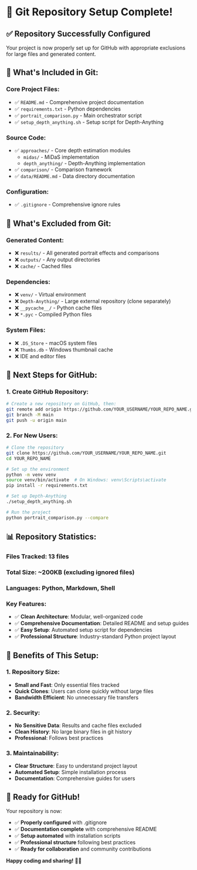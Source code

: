 # 🎯 Git Repository Setup Complete!

## ✅ **Repository Successfully Configured**

Your project is now properly set up for GitHub with appropriate exclusions for large files and generated content.

## 📁 **What's Included in Git:**

### **Core Project Files:**
- ✅ `README.md` - Comprehensive project documentation
- ✅ `requirements.txt` - Python dependencies
- ✅ `portrait_comparison.py` - Main orchestrator script
- ✅ `setup_depth_anything.sh` - Setup script for Depth-Anything

### **Source Code:**
- ✅ `approaches/` - Core depth estimation modules
  - `midas/` - MiDaS implementation
  - `depth_anything/` - Depth-Anything implementation
- ✅ `comparison/` - Comparison framework
- ✅ `data/README.md` - Data directory documentation

### **Configuration:**
- ✅ `.gitignore` - Comprehensive ignore rules

## 🚫 **What's Excluded from Git:**

### **Generated Content:**
- ❌ `results/` - All generated portrait effects and comparisons
- ❌ `outputs/` - Any output directories
- ❌ `cache/` - Cached files

### **Dependencies:**
- ❌ `venv/` - Virtual environment
- ❌ `Depth-Anything/` - Large external repository (clone separately)
- ❌ `__pycache__/` - Python cache files
- ❌ `*.pyc` - Compiled Python files

### **System Files:**
- ❌ `.DS_Store` - macOS system files
- ❌ `Thumbs.db` - Windows thumbnail cache
- ❌ IDE and editor files

## 🚀 **Next Steps for GitHub:**

### **1. Create GitHub Repository:**
```bash
# Create a new repository on GitHub, then:
git remote add origin https://github.com/YOUR_USERNAME/YOUR_REPO_NAME.git
git branch -M main
git push -u origin main
```

### **2. For New Users:**
```bash
# Clone the repository
git clone https://github.com/YOUR_USERNAME/YOUR_REPO_NAME.git
cd YOUR_REPO_NAME

# Set up the environment
python -m venv venv
source venv/bin/activate  # On Windows: venv\Scripts\activate
pip install -r requirements.txt

# Set up Depth-Anything
./setup_depth_anything.sh

# Run the project
python portrait_comparison.py --compare
```

## 📊 **Repository Statistics:**

### **Files Tracked:** 13 files
### **Total Size:** ~200KB (excluding ignored files)
### **Languages:** Python, Markdown, Shell

### **Key Features:**
- ✅ **Clean Architecture**: Modular, well-organized code
- ✅ **Comprehensive Documentation**: Detailed README and setup guides
- ✅ **Easy Setup**: Automated setup script for dependencies
- ✅ **Professional Structure**: Industry-standard Python project layout

## 🎉 **Benefits of This Setup:**

### **1. Repository Size:**
- **Small and Fast**: Only essential files tracked
- **Quick Clones**: Users can clone quickly without large files
- **Bandwidth Efficient**: No unnecessary file transfers

### **2. Security:**
- **No Sensitive Data**: Results and cache files excluded
- **Clean History**: No large binary files in git history
- **Professional**: Follows best practices

### **3. Maintainability:**
- **Clear Structure**: Easy to understand project layout
- **Automated Setup**: Simple installation process
- **Documentation**: Comprehensive guides for users

## 🎯 **Ready for GitHub!**

Your repository is now:
- ✅ **Properly configured** with .gitignore
- ✅ **Documentation complete** with comprehensive README
- ✅ **Setup automated** with installation scripts
- ✅ **Professional structure** following best practices
- ✅ **Ready for collaboration** and community contributions

**Happy coding and sharing!** 🚀✨
